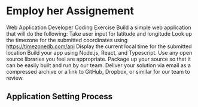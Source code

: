 # Employ her Assignement 

Web Application Developer Coding Exercise
Build a simple web application that will do the following:
Take user input for latitude and longitude
Look up the timezone for the submitted coordinates using <https://timezonedb.com/api>
Display the current local time for the submitted location
Build your app using Node.js, React, and Typescript. Use any open source libraries you feel are appropriate. Package up your source so that it can be easily built and run by our team. Deliver your solution via email as a compressed archive or a link to GitHub, Dropbox, or similar for our team to review.



## Application Setting Process
